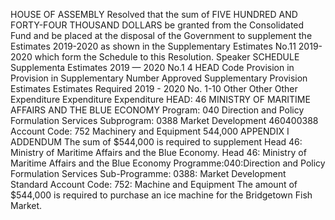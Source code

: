 HOUSE OF ASSEMBLY
Resolved that the sum of FIVE HUNDRED AND FORTY-FOUR THOUSAND DOLLARS be granted from the Consolidated Fund and be placed at the disposal of the Government to supplement the Estimates 2019-2020 as shown in the Supplementary Estimates No.11 2019- 2020 which form the Schedule to this Resolution.
Speaker
SCHEDULE
Supplementa Estimates 2019 — 2020 No.1 4
HEAD Code Provision in Provision in Supplementary Number Approved Supplementary Provision Estimates Estimates Required 2019 - 2020 No. 1-10 Other Other Other Expenditure Expenditure Expenditure HEAD: 46 MINISTRY OF MARITIME AFFAIRS AND THE BLUE ECONOMY Program: 040 Direction and Policy Formulation Services Subprogram: 0388 Market Development 460400388 Account Code: 752 Machinery and Equipment 544,000
APPENDIX I
ADDENDUM
The sum of $544,000 is required to supplement Head 46: Ministry of Maritime Affairs and the Blue Economy.
Head 46: Ministry of Maritime Affairs and the Blue Economy
Programme:040:Direction and Policy Formulation Services
Sub-Programme: 0388: Market Development
Standard Account Code: 752: Machine and Equipment
The amount of $544,000 is required to purchase an ice machine for the Bridgetown Fish Market.
